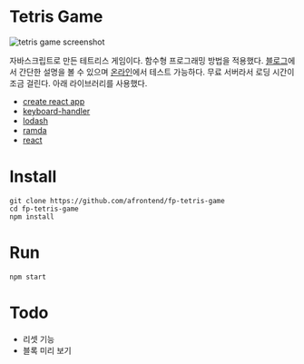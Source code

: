 # Tetris Game

![tetris game screenshot](https://agvim.files.wordpress.com/2019/01/fp-tetris-game.png?w=100 "tetris game screenshot")

자바스크립트로 만든 테트리스 게임이다. 함수형 프로그래밍 방법을 적용했다. [블로그](https://agvim.wordpress.com/2019/01/08/tetris-game-with-javascript/)에서 간단한 설명을 볼 수 있으며 [온라인](https://fp-tetris-game.herokuapp.com/)에서 테스트 가능하다. 무료 서버라서 로딩 시간이 조금 걸린다. 아래 라이브러리를 사용했다.

* [create react app](https://github.com/facebook/create-react-app)
* [keyboard-handler](https://github.com/emiljohansson/keyboard-handler)
* [lodash](https://lodash.com/)
* [ramda](https://ramdajs.com/)
* [react](https://reactjs.org/)

# Install

    git clone https://github.com/afrontend/fp-tetris-game
    cd fp-tetris-game
    npm install

# Run

    npm start

# Todo

* 리셋 기능
* 블록 미리 보기
